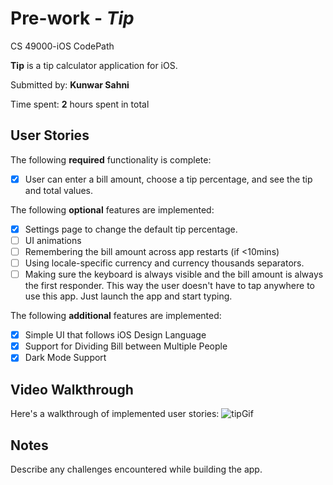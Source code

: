 # Pre-work - *Tip*
CS 49000-iOS CodePath

**Tip** is a tip calculator application for iOS.

Submitted by: **Kunwar Sahni**

Time spent: **2** hours spent in total

## User Stories

The following **required** functionality is complete:

* [x] User can enter a bill amount, choose a tip percentage, and see the tip and total values.

The following **optional** features are implemented:
* [x] Settings page to change the default tip percentage.
* [ ] UI animations
* [ ] Remembering the bill amount across app restarts (if <10mins)
* [ ] Using locale-specific currency and currency thousands separators.
* [ ] Making sure the keyboard is always visible and the bill amount is always the first responder. This way the user doesn't have to tap anywhere to use this app. Just launch the app and start typing.

The following **additional** features are implemented:

- [x] Simple UI that follows iOS Design Language
- [x] Support for Dividing Bill between Multiple People
- [x] Dark Mode Support

## Video Walkthrough 

Here's a walkthrough of implemented user stories:
![tipGif](https://user-images.githubusercontent.com/22580992/72545949-e4ca6100-3857-11ea-9837-51a73340c2c3.gif)

## Notes

Describe any challenges encountered while building the app.
